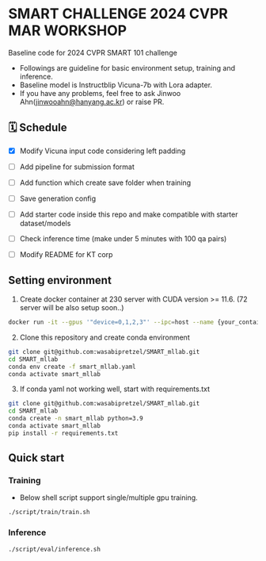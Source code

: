 # SMART CHALLENGE 2024 CVPR MAR WORKSHOP
Baseline code for 2024 CVPR SMART 101 challenge

+ Followings are guideline for basic environment setup, training and inference. 
+ Baseline model is Instructblip Vicuna-7b with Lora adapter.
+ If you have any problems, feel free to ask Jinwoo Ahn(jinwooahn@hanyang.ac.kr) or raise PR.


## 🗓️ Schedule
- [X] Modify Vicuna input code considering left padding
- [ ] Add pipeline for submission format
- [ ] Add function which create save folder when training
- [ ] Save generation config
- [ ] Add starter code inside this repo and make compatible with starter dataset/models
- [ ] Check inference time (make under 5 minutes with 100 qa pairs)
- [ ] Modify README for KT corp



## Setting environment
1. Create docker container at 230 server with CUDA version >= 11.6. (72 server will be also setup soon..)
```bash
docker run -it --gpus '"device=0,1,2,3"' --ipc=host --name {your_container_name} -v /data:/media/data2/SMART/ 5e7815e32cbc
```


2. Clone this repository and create conda environment
```bash
git clone git@github.com:wasabipretzel/SMART_mllab.git
cd SMART_mllab
conda env create -f smart_mllab.yaml 
conda activate smart_mllab 
```

3. If conda yaml not working well, start with requirements.txt
```bash
git clone git@github.com:wasabipretzel/SMART_mllab.git
cd SMART_mllab
conda create -n smart_mllab python=3.9
conda activate smart_mllab
pip install -r requirements.txt
```

## Quick start

### Training
+ Below shell script support single/multiple gpu training.
```bash
./script/train/train.sh
```

### Inference
```bash
./script/eval/inference.sh
```
